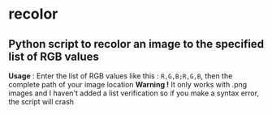 # recolor
## Python script to recolor an image to the specified list of **RGB** values

**Usage** : Enter the list of RGB values like this : `R,G,B;R,G,B`, then the complete path of your image location
**Warning !** It only works with .png images and I haven't added a list verification so if you make a syntax error, the script will crash
